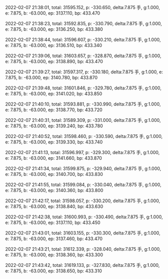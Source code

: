 2022-02-07 21:38:01, total: 31595.152, p: -330.650, delta:7.875 手, g:1.000, e: 7.875, b: -63.000, ep: 3137.110, bp: 433.470

2022-02-07 21:38:23, total: 31592.835, p: -330.790, delta:7.875 手, g:1.000, e: 7.875, b: -63.000, ep: 3136.250, bp: 433.380

2022-02-07 21:38:44, total: 31596.607, p: -330.210, delta:7.875 手, g:1.000, e: 7.875, b: -63.000, ep: 3136.510, bp: 433.340

2022-02-07 21:39:06, total: 31603.657, p: -328.870, delta:7.875 手, g:1.000, e: 7.875, b: -63.000, ep: 3138.890, bp: 433.470

2022-02-07 21:39:27, total: 31597.317, p: -330.180, delta:7.875 手, g:1.000, e: 7.875, b: -63.000, ep: 3140.780, bp: 433.870

2022-02-07 21:39:48, total: 31601.846, p: -329.780, delta:7.875 手, g:1.000, e: 7.875, b: -63.000, ep: 3141.020, bp: 433.850

2022-02-07 21:40:10, total: 31593.881, p: -330.990, delta:7.875 手, g:1.000, e: 7.875, b: -63.000, ep: 3138.770, bp: 433.720

2022-02-07 21:40:31, total: 31589.309, p: -331.000, delta:7.875 手, g:1.000, e: 7.875, b: -63.000, ep: 3139.240, bp: 433.780

2022-02-07 21:40:52, total: 31598.460, p: -330.590, delta:7.875 手, g:1.000, e: 7.875, b: -63.000, ep: 3139.330, bp: 433.740

2022-02-07 21:41:13, total: 31596.997, p: -329.300, delta:7.875 手, g:1.000, e: 7.875, b: -63.000, ep: 3141.660, bp: 433.870

2022-02-07 21:41:34, total: 31599.875, p: -329.940, delta:7.875 手, g:1.000, e: 7.875, b: -63.000, ep: 3140.700, bp: 433.830

2022-02-07 21:41:55, total: 31599.084, p: -330.040, delta:7.875 手, g:1.000, e: 7.875, b: -63.000, ep: 3140.360, bp: 433.800

2022-02-07 21:42:17, total: 31598.057, p: -330.200, delta:7.875 手, g:1.000, e: 7.875, b: -63.000, ep: 3138.840, bp: 433.630

2022-02-07 21:42:38, total: 31600.993, p: -330.490, delta:7.875 手, g:1.000, e: 7.875, b: -63.000, ep: 3137.110, bp: 433.450

2022-02-07 21:43:01, total: 31603.155, p: -330.300, delta:7.875 手, g:1.000, e: 7.875, b: -63.000, ep: 3137.460, bp: 433.470

2022-02-07 21:43:21, total: 31612.339, p: -328.040, delta:7.875 手, g:1.000, e: 7.875, b: -63.000, ep: 3138.360, bp: 433.300

2022-02-07 21:43:42, total: 31619.133, p: -327.830, delta:7.875 手, g:1.000, e: 7.875, b: -63.000, ep: 3138.650, bp: 433.310